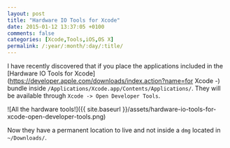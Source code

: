 ```yaml
---
layout: post
title: "Hardware IO Tools for Xcode"
date: 2015-01-12 13:37:05 +0100
comments: false
categories: [Xcode,Tools,iOS,OS X]
permalink: /:year/:month/:day/:title/
---
```


I have recently discovered that if you place the applications included in the [Hardware IO Tools for Xcode](https://developer.apple.com/downloads/index.action?name=for Xcode -) bundle inside `/Applications/Xcode.app/Contents/Applications/`.
They will be available through `Xcode -> Open Developer Tools`.

<!--more-->

![All the hardware tools!]({{ site.baseurl }}/assets/hardware-io-tools-for-xcode-open-developer-tools.png)

Now they have a permanent location to live and not inside a `dmg` located in `~/Downloads/`.
